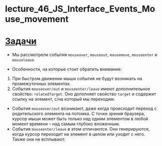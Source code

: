 # lecture_46_JS_Interface_Events_Mouse_movement  


#  [Задачи ](https://github.com/schoolteacherMP/lecture_46_JS_Interface_Events_Mouse_movement/blob/main/tasks.md)   

-  Мы рассмотрели события `mouseover`, `mouseout`, `mousemove`, `mouseenter` и `mouseleave`.  

-  Особенности, на которые стоит обратить внимание:  

1.  При быстром движении мыши события не будут возникать на промежуточных элементах.  
2. События `mouseover/out` и `mouseenter/leave` имеют дополнительное свойство: `relatedTarget`. Оно дополняет свойство `target` и содержит ссылку на элемент, с/на который мы переходим.  
-  События `mouseover/out` возникают, даже когда происходит переход с родительского элемента на потомка. С точки зрения браузера, курсор мыши может быть только над одним элементом в любой момент времени – над самым глубоко вложенным.  
-  События `mouseenter/leave` в этом отличаются. Они генерируются, когда курсор переходит на элемент в целом или уходит с него. Также они не всплывают.  


